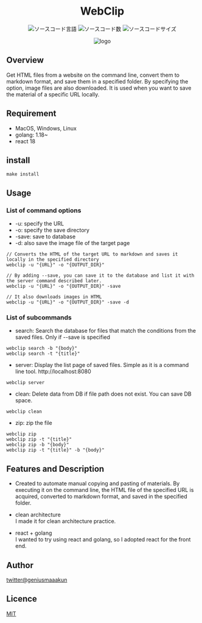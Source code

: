 <div style="text-align: center;">

# WebClip

![ソースコード言語](https://img.shields.io/github/languages/top/geniusmaaakun/webclip)
![ソースコード数](https://img.shields.io/github/languages/count/geniusmaaakun/webclip)
![ソースコードサイズ](https://img.shields.io/github/languages/code-size/geniusmaaakun/webclip)

![logo](./frontend/public/favicon.ico)

</div>



## Overview
Get HTML files from a website on the command line, convert them to markdown format, and save them in a specified folder.
By specifying the option, image files are also downloaded.
It is used when you want to save the material of a specific URL locally.


## Requirement
- MacOS, Windows, Linux
- golang: 1.18~
- react 18

## install
```
make install
```

## Usage
### List of command options
* -u: specify the URL
* -o: specify the save directory
* -save: save to database
* -d: also save the image file of the target page

```
// Converts the HTML of the target URL to markdown and saves it locally in the specified directory
webclip -u "{URL}" -o "{OUTPUT_DIR}"

// By adding --save, you can save it to the database and list it with the server command described later.
webclip -u "{URL}" -o "{OUTPUT_DIR}" -save

// It also downloads images in HTML
webclip -u "{URL}" -o "{OUTPUT_DIR}" -save -d
```

###  List of subcommands

* search: Search the database for files that match the conditions from the saved files. Only if --save is specified
```
webclip search -b "{body}"
webclip search -t "{title}"
```

* server: Display the list page of saved files. Simple as it is a command line tool. http://localhost:8080
```
webclip server
```

* clean: Delete data from DB if file path does not exist. You can save DB space.
```
webclip clean
```

* zip: zip the file
```
webclip zip
webclip zip -t "{title}"
webclip zip -b "{body}"
webclip zip -t "{title}" -b "{body}"
```



## Features and Description

- Created to automate manual copying and pasting of materials.
By executing it on the command line, the HTML file of the specified URL is acquired, converted to markdown format, and saved in the specified folder.

- clean architecture \
I made it for clean architecture practice.

- react + golang \
I wanted to try using react and golang, so I adopted react for the front end.


## Author

[twitter@geniusmaaakun](https://twitter.com/geniusmaaakun)

## Licence

[MIT](https://opensource.org/license/mit/)
